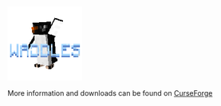 ![](common/src/main/resources/assets/waddles/logo.png)

More information and downloads can be found on [CurseForge](https://minecraft.curseforge.com/projects/waddles)